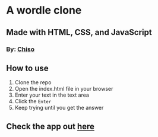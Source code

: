 # A wordle clone

## Made with HTML, CSS, and JavaScript

### By: [Chiso](https://chiso.tech)

## How to use

1. Clone the repo
2. Open the index.html file in your browser
3. Enter your text in the text area
4. Click the `Enter`
5. Keep trying until you get the answer
## Check the app out [here](https://raeeceip.github.io/wordle/)
